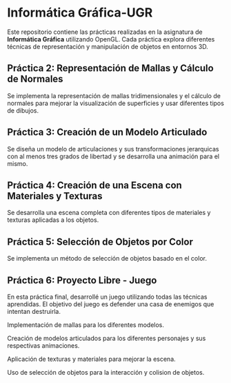# Informática Gráfica-UGR

Este repositorio contiene las prácticas realizadas en la asignatura de **Informática Gráfica** utilizando OpenGL. Cada práctica explora diferentes técnicas de representación y manipulación de objetos en entornos 3D.

## Práctica 2: Representación de Mallas y Cálculo de Normales

Se implementa la representación de mallas tridimensionales y el cálculo de normales para mejorar la visualización de superficies y usar diferentes tipos de dibujos.

## Práctica 3: Creación de un Modelo Articulado

Se diseña un modelo de articulaciones y sus transformaciones jerarquicas con al menos tres grados de libertad y se desarrolla una animación para el mismo.

## Práctica 4: Creación de una Escena con Materiales y Texturas

Se desarrolla una escena completa con diferentes tipos de materiales y texturas aplicadas a los objetos.

## Práctica 5: Selección de Objetos por Color

Se implementa un método de selección de objetos basado en el color.

## Práctica 6: Proyecto Libre - Juego

En esta práctica final, desarrollé un juego utilizando todas las técnicas aprendidas. El objetivo del juego es defender una casa de enemigos que intentan destruirla.

Implementación de mallas para los diferentes modelos.

Creación de modelos articulados para los diferentes personajes y sus respectivas animaciones.

Aplicación de texturas y materiales para mejorar la escena.

Uso de selección de objetos para la interacción y colision de objetos.
